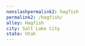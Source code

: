 ```yaml
---
﻿nonslashpermalink2: hagfish
permalink2: /hagfish/
alley: Hagfish
city: Salt Lake City
state: Utah
---
```

